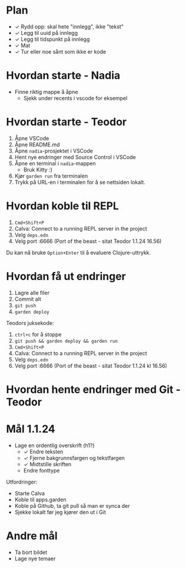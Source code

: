 # Plan

- ✓ Rydd opp: skal hete "innlegg", ikke "tekst"
- ✓ Legg til uuid på innlegg
- ✓ Legg til tidspunkt på innlegg
- ✓ Mat
- ✓ Tur eller noe sånt som ikke er kode

# Hvordan starte - Nadia

- Finne riktig mappe å åpne
    - Sjekk under recents i vscode for eksempel

# Hvordan starte - Teodor

1. Åpne VSCode
2. Åpne README.md
3. Åpne `nadia`-prosjektet i VSCode
4. Hent nye endringer med Source Control i VSCode
5. Åpne en terminal i `nadia`-mappen
    - Bruk Kitty :)
6. Kjør `garden run` fra terminalen
7. Trykk på URL-en i terminalen for å se nettsiden lokalt.

# Hvordan koble til REPL

1. `Cmd+Shift+P`
2. Calva: Connect to a running REPL server in the project
3. Velg `deps.edn`
4. Velg port :6666 (Port of the beast - sitat Teodor 1.1.24 16.56)

Du kan nå bruke `Option+Enter` til å evaluere Clojure-uttrykk.

# Hvordan få ut endringer

1. Lagre alle filer
2. Commit alt
3. `git push`
4. `garden deploy`

Teodors juksekode:

1. `ctrl+c` for å stoppe
2. `git push && garden deploy && garden run`
3. `Cmd+Shift+P`
4. Calva: Connect to a running REPL server in the project
5. Velg `deps.edn`
6. Velg port :6666 (Port of the beast - sitat Teodor 1.1.24 kl 16.56)

# Hvordan hente endringer med Git - Teodor

# Mål 1.1.24

- Lage en ordentlig overskrift (h1?)
    - ✓ Endre teksten
    - ✓ Fjerne bakgrunnsfargen og tekstfargen
    - ✓ Midtstille skriften
    - Endre fonttype
    

Utfordringer:

- Starte Calva
- Koble til apps.garden
- Koble på Github, ta git pull så man er synca der
- Sjekke lokalt før jeg kjører den ut i Git

# Andre mål

- Ta bort bildet
- Lage nye temaer




 